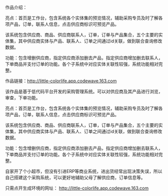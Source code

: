 作品介绍：

亮点：首页是工作台，包含系统各个实体集的预览情况，辅助采购专员及时了解各项产品，订单，联系人信息，点击供应商标识可预览产品。

该系统包含供应商、商品、供应商联系人，订单，订单与产品集合，五个主要的实体集，其中供应商实体与产品、联系人、订单之间通过id关联，做到联合查询修改数据。

功能：包含增删供应商，指定供应商添加删去产品，指定供应商增加删去联系人，下单商品并支付订单的功能。各个子系统中对应实体关联性较强，系统功能相对完整。





作品链接：http://little-colorlife.app.codewave.163.com

该作品是基于低代码平台开发的采购管理系统。可以对供应商及其产品进行浏览，审查，下单功能。

亮点：首页是工作台，包含系统各个实体集的预览情况，辅助采购专员及时了解各项产品，订单，联系人信息，点击供应商标识可预览产品。

该系统包含供应商、商品、供应商联系人，订单，订单与产品集合，五个主要的实体集，其中供应商实体与产品、联系人、订单之间通过id关联，做到联合查询修改数据。

功能：包含增删供应商，指定供应商添加删去产品，指定供应商增加删去联系人，下单商品并支付订单的功能。各个子系统中对应实体关联性较强，系统功能相对完整。



自家开了个小超市，但没有引进ERP等商业系统，进出货经常出现决策失误，所以自己搭建这个采购系统，可以更好地辅助父母了解供应商，订单信息等。



只需点开生成环境的网址：
http://little-colorlife.app.codewave.163.com